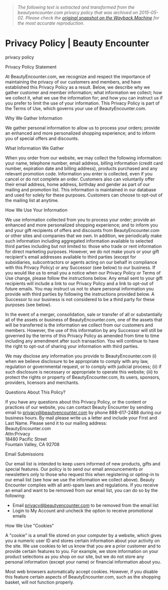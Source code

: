 > *The following text is extracted and transformed from the beautyencounter.com privacy policy that was archived on 2015-05-02. Please check the [original snapshot on the Wayback Machine](https://web.archive.org/web/20150502125727id_/http%3A//www.beautyencounter.com/privacy-policy) for the most accurate reproduction.*

# Privacy Policy | Beauty Encounter

privacy policy

Privacy Policy Statement

At BeautyEncounter.com, we recognize and respect the importance of maintaining the privacy of our customers and members, and have established this Privacy Policy as a result. Below, we describe why we gather customer and member information; what information we collect; how we collect it, what we use the information for; and how you can instruct us if you prefer to limit the use of your information. This Privacy Policy is part of the Terms of Use, which governs your use of BeautyEncounter.com. 

Why We Gather Information

We gather personal information to allow us to process your orders; provide an enhanced and more personalized shopping experience; and to inform you of special offers and discounts.

What Information We Gather

When you order from our website, we may collect the following information: your name, telephone number, email address, billing information (credit card number, expiration date and billing address), products purchased and any relevant promotion code. Information you enter is collected, even if you cancel or do not complete an order. Customers also can voluntarily offer their email address, home address, birthday and gender as part of our mailing and promotion list. This information is maintained in our database and used for solely for these purposes. Customers can choose to opt-out of the mailing list at anytime.

How We Use Your Information

We use information collected from you to process your order; provide an enhanced and more personalized shopping experience; and to inform you and your gift recipients of offers and discounts from BeautyEncounter.com or other sites and companies that we own. In addition, we periodically make such information including aggregated information available to selected third parties including but not limited to: those who trade or rent information for direct marketing purposes. However, we do not make yours or your gift recipient's email addresses available to third parties (except for subsidiaries, subcontractors or agents acting on our behalf in compliance with this Privacy Policy) or any Successor (see below) to our business. If you would like us to email you a notice when our Privacy Policy or Terms of Use change, please follow the instructions below. Any email sent to your gift recipients will include a link to our Privacy Policy and a link to opt-out of future emails. You may instruct us not to share personal information you provide with third parties by following the instructions provided below. A Successor to our business is not considered to be a third party for these purposes (see below).

In the event of a merger, consolidation, sale or transfer of all or substantially all of the assets or business of BeautyEncounter.com, one of the assets that will be transferred is the information we collect from our customers and members. However, the use of this information by any Successor will still be governed by the terms of this Privacy Policy as amended from time to time including any amendment after such transaction. You will continue to have the right to opt-out of sharing your information with third parties.

We may disclose any information you provide to BeautyEncounter.com (i) when we believe disclosure to be appropriate to comply with any law, regulation or governmental request, or to comply with judicial process; (ii) if such disclosure is necessary or appropriate to operate this website; (iii) to protect the rights or property of BeautyEncounter.com, its users, sponsors, providers, licensors and merchants.

Questions About This Policy?

If you have any questions about this Privacy Policy, or the content or practices of our website, you can contact Beauty Encounter by sending email to [ privacy@beautyencounter.com](mailto:privacy@beautyencounter.com) by phone 888-617-2488 during our business hours. By mail please write us a letter and include your First and Last Name. Please send it to our mailing address:   
BeautyEncounter.com  
Attn:Privacy   
18480 Pacific Street   
Fountain Valley, CA 92708  


Email Submissions

Our email list is intended to keep users informed of new products, gifts and special features. Our policy is to send our email announcements or newsletters only to those who request this when registering or opting-in to our email list (see how we use the information we collect above). Beauty Encounter complies with all anti-spam laws and regulations. If you receive an email and want to be removed from our email list, you can do so by the following: 

  * Email [privacy@beautyencounter.com](mailto:privacy@beautyencounter.com) to be removed from the email list 
  * Login to My Account and uncheck the option to receive promotional emails 



How We Use "Cookies"

A "cookie" is a small file stored on your computer by a website, which gives you a numeric user ID and stores certain information about your activity on the site. We use cookies to let us know that you are a prior customer and to provide certain features to you. For example, we store information on your product selections as you shop on our site, but we do not store any personal information (except your name) or financial information about you.

Most web browsers automatically accept cookies. However, if you disable this feature certain aspects of BeautyEncounter.com, such as the shopping basket, will not function properly.
